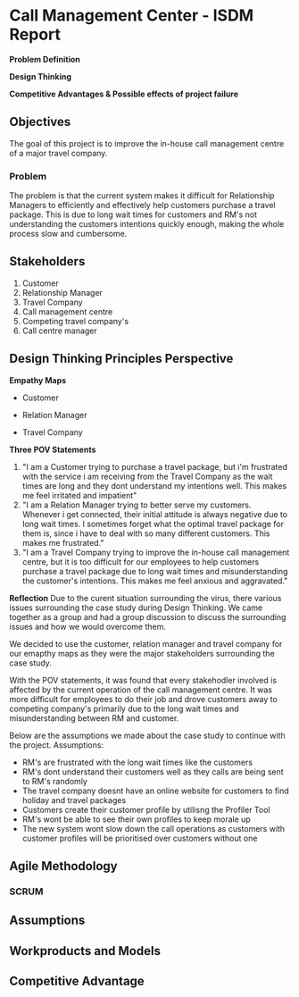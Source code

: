 # Call Management Center - ISDM Report
**Problem Definition**

**Design Thinking**

**Competitive Advantages & Possible effects of project failure**

## Objectives
The goal of this project is to improve the in-house call management centre of a major travel company.

### Problem
The problem is that the current system makes it difficult for Relationship Managers to efficiently and effectively help customers purchase a travel package. This is due to long wait times for customers and RM's not understanding the customers intentions quickly enough, making the whole process slow and cumbersome.

## Stakeholders
1. Customer
2. Relationship Manager
3. Travel Company
4. Call management centre
5. Competing travel company's
6. Call centre manager


## Design Thinking Principles Perspective
**Empathy Maps**
* Customer

* Relation Manager

* Travel Company

**Three POV Statements**
1. "I am a Customer trying to purchase a travel package, but i'm frustrated with the service i am receiving from the Travel Company as the wait times are long and they dont understand my intentions well. This makes me feel irritated and impatient" 
2. "I am a Relation Manager trying to better serve my customers. Whenever i get connected, their initial attitude is always negative due to long wait times. I sometimes forget what the optimal travel package for them is, since i have to deal with so many different customers. This makes me frustrated."
3. "I am a Travel Company trying to improve the in-house call management centre, but it is too difficult for our employees to help customers purchase a travel package due to long wait times and misunderstanding the customer's intentions. This makes me feel anxious and aggravated."

**Reflection**
Due to the curent situation surrounding the virus, there various issues surrounding the case study during Design Thinking. We came together as a group and had a group discussion to discuss the surrounding issues and how we would overcome them. 

We decided to use the customer, relation manager and travel company for our emapthy maps as they were the major stakeholders surrounding the case study.

With the POV statements, it was found that every stakehodler involved is affected by the current operation of the call management centre. It was more difficult for employees to do their job and drove customers away to competing company's primarily due to the long wait times and misunderstanding between RM and customer.

Below are the assumptions we made about the case study to continue with the project.
Assumptions:
* RM's are frustrated with the long wait times like the customers 
* RM's dont understand their customers well as they calls are being sent to RM's randomly
* The travel company doesnt have an online website for customers to find holiday and travel packages
* Customers create their customer profile by utilisng the Profiler Tool
* RM's wont be able to see their own profiles to keep morale up
* The new system wont slow down the call operations as customers with customer profiles will be prioritised over customers without one

## Agile Methodology

### SCRUM

## Assumptions

## Workproducts and Models

## Competitive Advantage

